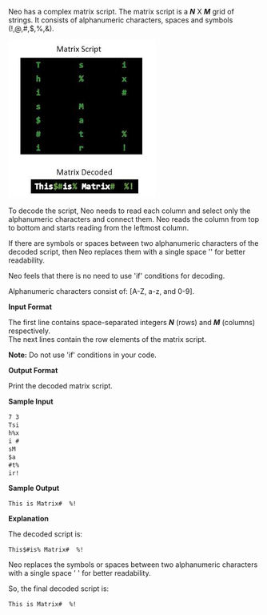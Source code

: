 Neo has a complex matrix script. The matrix script is a ***N*** X ***M*** grid of strings. It consists of alphanumeric characters, spaces and symbols (!,@,#,$,%,&).  

<img src="matrix.jpeg"/>

To decode the script, Neo needs to read each column and select only the alphanumeric characters and connect them. Neo reads the column from top to bottom and starts reading from the leftmost column.  

If there are symbols or spaces between two alphanumeric characters of the decoded script, then Neo replaces them with a single space '' for better readability.  

Neo feels that there is no need to use 'if' conditions for decoding.  

Alphanumeric characters consist of: [A-Z, a-z, and 0-9].  

**Input Format**

The first line contains space-separated integers ***N*** (rows) and ***M*** (columns) respectively.  
The next  lines contain the row elements of the matrix script.  

**Note:** Do not use 'if' conditions in your code.  

**Output Format**

Print the decoded matrix script.  

**Sample Input**
```
7 3
Tsi
h%x
i #
sM 
$a 
#t%
ir!
```
**Sample Output**
```
This is Matrix#  %!
```
**Explanation**

The decoded script is:
```
This$#is% Matrix#  %!
```
Neo replaces the symbols or spaces between two alphanumeric characters with a single space   ' ' for better readability.  

So, the final decoded script is:  
```
This is Matrix#  %!
```